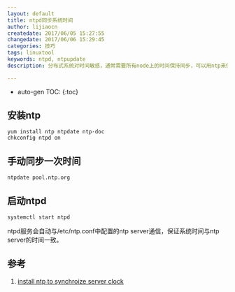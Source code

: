 ```yaml
---
layout: default
title: ntpd同步系统时间
author: lijiaocn
createdate: 2017/06/05 15:27:55
changedate: 2017/06/06 15:29:45
categories: 技巧
tags: linuxtool
keywords: ntpd, ntpupdate
description: 分布式系统对时间敏感，通常需要所有node上的时间保持同步，可以用ntp来保证。

---
```


* auto-gen TOC:
{:toc}

## 安装ntp

	yum install ntp ntpdate ntp-doc
	chkconfig ntpd on

## 手动同步一次时间

	ntpdate pool.ntp.org

## 启动ntpd

	systemctl start ntpd

ntpd服务会自动与/etc/ntp.conf中配置的ntp server通信，保证系统时间与ntp server的时间一致。

## 参考

1. [install ntp to synchroize server clock][1]

[1]: https://www.cyberciti.biz/faq/howto-install-ntp-to-synchronize-server-clock/  "howto-install-ntp-to-synchronize-server-clock" 
